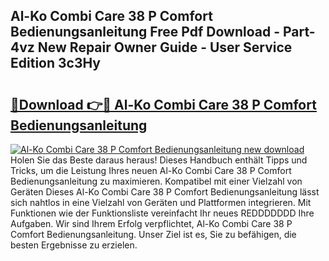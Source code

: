 ## Al-Ko Combi Care 38 P Comfort Bedienungsanleitung Free Pdf Download - Part-4vz New Repair Owner Guide - User Service Edition 3c3Hy

# <h2><a href="http://df66cz.blite.top/?on=Al-Ko+Combi+Care+38+P+Comfort+Bedienungsanleitung">🔗Download 👉🔴 Al-Ko Combi Care 38 P Comfort Bedienungsanleitung</a></h2>

[![Al-Ko Combi Care 38 P Comfort Bedienungsanleitung new download](https://i.imgur.com/lujVjoI.png)](http://df66cz.blite.top/?on=Al-Ko+Combi+Care+38+P+Comfort+Bedienungsanleitung)
Holen Sie das Beste daraus heraus! Dieses Handbuch enthält Tipps und Tricks, um die Leistung Ihres neuen Al-Ko Combi Care 38 P Comfort Bedienungsanleitung zu maximieren. Kompatibel mit einer Vielzahl von Geräten Dieses Al-Ko Combi Care 38 P Comfort Bedienungsanleitung lässt sich nahtlos in eine Vielzahl von Geräten und Plattformen integrieren. Mit Funktionen wie der Funktionsliste vereinfacht Ihr neues REDDDDDDD Ihre Aufgaben. Wir sind Ihrem Erfolg verpflichtet, Al-Ko Combi Care 38 P Comfort Bedienungsanleitung. Unser Ziel ist es, Sie zu befähigen, die besten Ergebnisse zu erzielen.
